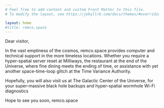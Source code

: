```yaml
---
# Feel free to add content and custom Front Matter to this file.
# To modify the layout, see https://jekyllrb.com/docs/themes/#overriding-theme-defaults

layout: home
#title: remco.space
---
```


Dear visitor,

In the vast emptiness of the cosmos, remco.space provides computer and technical support in the more timeless locations. Whether you require a hyper-spatial server reset at Milliways, the restaurant at the end of the Universe, where fine dining meets the ending of time, or assistance with yet another space-time-loop glitch at the Time Variance Authority. 

Hopefully, you will also visit us at The Galactic Center of the Universe, for your super-massive black hole backups and hyper-spatial wormhole Wi-Fi diagnostics

Hope to see you soon,
remco.space

